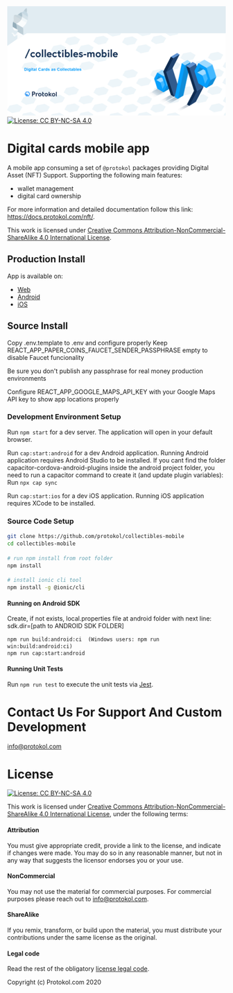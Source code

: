 ![Img](collectibles-mobile.png)
[![License: CC BY-NC-SA 4.0](https://img.shields.io/badge/License-CC%20BY--NC--SA%204.0-lightgrey.svg)](https://creativecommons.org/licenses/by-nc-sa/4.0/)

# Digital cards mobile app

A mobile app consuming a set of `@protokol` packages providing Digital Asset (NFT) Support. Supporting the following main features:

- wallet management
- digital card ownership

For more information and detailed documentation follow this link: https://docs.protokol.com/nft/.

This work is licensed under [Creative Commons Attribution-NonCommercial-ShareAlike 4.0 International License](https://creativecommons.org/licenses/by-nc-sa/4.0/).

## Production Install
App is available on:

- [Web](https://protokol.github.io/collectibles-mobile)
- [Android](https://protokol.github.io/collectibles-mobile)
- [iOS](https://protokol.github.io/collectibles-mobile)

[comment]: # (TODO: Replace Android and iOS links to Google Play & App Store)

## Source Install

Copy .env.template to .env and configure properly
Keep REACT_APP_PAPER_COINS_FAUCET_SENDER_PASSPHRASE empty to disable Faucet funcionality

Be sure you don't publish any passphrase for real money production environments

Configure REACT_APP_GOOGLE_MAPS_API_KEY with your Google Maps API key to show app locations properly

### Development Environment Setup

Run `npm start` for a dev server. The application will open in your default browser.

Run `cap:start:android` for a dev Android application. Running Android application requires Android Studio to be installed.
If you cant find the folder capacitor-cordova-android-plugins inside the android project folder, you need to run a capacitor command to create it (and update plugin variables): Run `npx cap sync`


Run `cap:start:ios` for a dev iOS application. Running iOS application requires XCode to be installed. 

### Source Code Setup

```bash
git clone https://github.com/protokol/collectibles-mobile
cd collectibles-mobile

# run npm install from root folder
npm install

# install ionic cli tool
npm install -g @ionic/cli
```

#### Running on Android SDK  
Create, if not exists, local.properties file at android folder with next line:  
sdk.dir=[path to ANDROID SDK FOLDER]

```
npm run build:android:ci  (Windows users: npm run win:build:android:ci)
npm run cap:start:android
```
#### Running Unit Tests

Run `npm run test` to execute the unit tests via [Jest](https://jestjs.io/).

# Contact Us For Support And Custom Development

info@protokol.com

# License

[![License: CC BY-NC-SA 4.0](https://img.shields.io/badge/License-CC%20BY--NC--SA%204.0-lightgrey.svg)](https://creativecommons.org/licenses/by-nc-sa/4.0/)

This work is licensed under [Creative Commons Attribution-NonCommercial-ShareAlike 4.0 International License](https://creativecommons.org/licenses/by-nc-sa/4.0/), under the following terms:

#### Attribution

You must give appropriate credit, provide a link to the license, and indicate if changes were made. You may do so in any reasonable manner, but not in any way that suggests the licensor endorses you or your use.

#### NonCommercial

You may not use the material for commercial purposes. For commercial purposes please reach out to info@protokol.com.

#### ShareAlike

If you remix, transform, or build upon the material, you must distribute your contributions under the same license as the original.

#### Legal code

Read the rest of the obligatory [license legal code](https://creativecommons.org/licenses/by-nc-sa/4.0/legalcode).

Copyright (c) Protokol.com 2020
